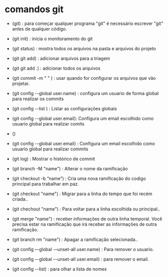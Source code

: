 # comandos git

- (git) : para começar qualquer programa "git" é necessário escrever "git" antes de qualquer código.

- (git init) : inicia o monitoramento do git

- (git status) : mostra todos os arquivos na pasta e arquivos do projeto

- (git git add) : adicionar arquivos para a triagem

- (git git add .) : adicionar todos os arquivos

- (git commit -m " " ) : usar quando for configurar os arquivos que vão projetar.

- (git config --global user.name) : configura um usuario de forma global para realizar os commits

- (git config --list ) : Listar as configurações globais

- (git config --global user.email): Configura um email escolhido como usuario global para realizar comits

- ()
- (git config --global user.email) : Configura um email escolhido como usuario global para realizar commits

- (git log) : Mostrar o histórico de commit

- (git branch -M "name") : Alterar o nome da ramificação

- (git checkout -b “name”) : Cria uma nova ramificação do codigo principal para trabalhar em paz.

- (git checkout "name") : Migrar para a linha do tempo que foi recém criada..

- (git chechout "name") : Para voltar para a linha escolhida ou principal..

- (git merge "name") : receber informações de outra linha temporal. Você precisa estar na ramificação que irá receber as informações de outra ramificação.

- (git branch rm "name") : Apagar a ramificação selecionada..

- (git config –-global -–unset-all user.name) : Para remover o usuario.

- (git config –-global –-unset-all user.email) : para remover o email.

- (git config --list) : para olhar a lista de nomes
